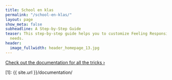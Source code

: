 ```yaml
---
title: School en klas
permalink: "/school-en-klas/"
layout: page
show_meta: false
subheadline: A Step-by-Step Guide
teaser: This step-by-step guide helps you to customize Feeling Responsive to your
  needs.
header:
  image_fullwidth: header_homepage_13.jpg
---
```



<a class="radius button small" href="{{ site.url }}/documentation/">Check out the documentation for all the tricks ›</a>


 [1]: {{ site.url }}/documentation/

